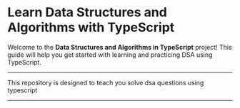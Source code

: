 # Learn Data Structures and Algorithms with TypeScript  

Welcome to the **Data Structures and Algorithms in TypeScript** project! This guide will help you get started with learning and practicing DSA using TypeScript.  

---


This repository is designed to teach you solve dsa questions using typescript  


---

